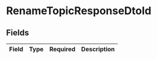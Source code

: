 # RenameTopicResponseDtoId


## Fields

| Field       | Type        | Required    | Description |
| ----------- | ----------- | ----------- | ----------- |